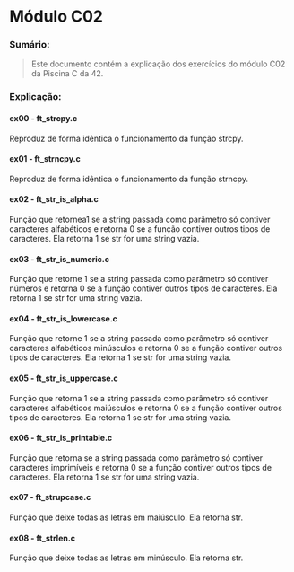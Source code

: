 # Módulo C02

### Sumário:
> Este documento contém a explicação dos exercícios do módulo C02 da Piscina C da 42.

### Explicação:
#### ex00 - ft_strcpy.c
Reproduz de forma idêntica o funcionamento da função strcpy.

#### ex01 - ft_strncpy.c
Reproduz de forma idêntica o funcionamento da função strncpy.

#### ex02 - ft_str_is_alpha.c
Função que retornea1 se a string passada como parâmetro só contiver
caracteres alfabéticos e retorna 0 se a função contiver outros tipos de caracteres.
Ela retorna 1 se str for uma string vazia.

#### ex03 - ft_str_is_numeric.c
Função que retorne 1 se a string passada como parâmetro só contiver
números e retorna 0 se a função contiver outros tipos de caracteres.
Ela retorna 1 se str for uma string vazia.

#### ex04 - ft_str_is_lowercase.c
Função que retorne 1 se a string passada como parâmetro só contiver
caracteres alfabéticos minúsculos e retorna 0 se a função contiver outros tipos de
caracteres.
Ela retorna 1 se str for uma string vazia.

#### ex05 - ft_str_is_uppercase.c
Função que retorna 1 se a string passada como parâmetro só contiver
caracteres alfabéticos maiúsculos e retorna 0 se a função contiver outros tipos de
caracteres.
Ela retorna 1 se str for uma string vazia.

#### ex06 - ft_str_is_printable.c
Função que retorna se a string passada como parâmetro só contiver
caracteres imprimíveis e retorna 0 se a função contiver outros tipos de caracteres.
Ela retorna 1 se str for uma string vazia.

#### ex07 - ft_strupcase.c
Função que deixe todas as letras em maiúsculo. 
Ela retorna str.

#### ex08 - ft_strlen.c
Função que deixe todas as letras em minúsculo.
Ela retorna str.

